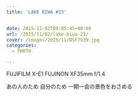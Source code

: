 ```yaml
---
title: 'LAKE BIWA #23'


date: 2015-11-02T09:05:45+00:00
url: /2015/11/02/lake-biwa-23/
cover: /images/2015/11/DSF7939.jpg
categories:
  - PHOTO

---
```

FUJIFILM X-E1 FUJINON XF35mm f/1.4

あの人のため 自分のため 一期一会の景色をおさめる
